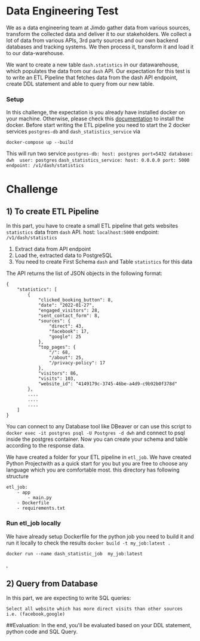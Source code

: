 # Data Engineering Test

We as a data engineering team at Jimdo gather data from various sources, transform the collected data and deliver it to our stakeholders.
We collect a lot of data from various APIs, 3rd party sources and our own backend databases and tracking systems. We then process it, transform it and load it to our data-warehouse.

We want to create a new table `dash.statistics` in our datawarehouse, which populates the data from our `dash` API. 
Our expectation for this test is to write an ETL Pipeline that fetches data from the dash API endpoint, create DDL statement and able to query from our new table.


### Setup 
In this challenge, the expectation is you already have installed docker on your machine. Otherwise, please check this [documentation](https://docs.docker.com/get-docker/ )  to install the docker.
Before start writing the ETL pipeline you need to start the 2 docker services `postgres-db` and `dash_statistics_service`
via 

`docker-compose up --build` 

This will run two service 
`postgres-db: host: postgres port=5432 database: dwh  user: postgres`
`dash_statistics_service: host: 0.0.0.0 port: 5000 endpoint: /v1/dash/statistics` 




# Challenge

## 1) To create ETL Pipeline 

In this part, you have to create a small ETL pipeline that gets websites `statistics` data from `dash` API. 
host: `localhost:5000` endpoint: `/v1/dash/statistics` 

1. Extract data from API endpoint  
2. Load the, extracted data to PostgreSQL 
3. You need to create First Schema `dash` and Table  `statistics` for this data 

The API returns the list of JSON objects in the following format:
```
{
    "statistics": [
        {
            "clicked_booking_button": 8,
            "date": "2022-01-27",
            "engaged_visitors": 28,
            "sent_contact_form": 8,
            "sources": {
                "direct": 43,
                "facebook": 17,
                "google": 25
            },
            "top_pages": {
                "/": 68,
                "/about": 25,
                "/privacy-policy": 17
            },
            "visitors": 86,
            "visits": 103,
            "website_id": "4149179c-3745-46be-a4d9-c9b92b0f378d"
        },
        ....
        ....
        ....
    ]
}
```
You can connect to any Database tool like DBeaver or can use this script to 
` docker exec -it postgres psql -U Postgres -d dwh` 
and connect to psql inside the postgres container.
Now you can create your schema and table according to the response data.



We have created a folder for your ETL pipeline in `etl_job`.  We have created Python Projectwith  as a quick start for you but you are free to choose any language which you are comfortable most.
this directory has following structure
 

```
etl_job:
    - app
        - main.py
    - Dockerfile
    - requirements.txt
```


### Run etl_job locally

We have  already setup Dockerfile for the python job you need to build it and run it locally to check the results 
`docker build -t my_job:latest . `

`docker run --name dash_statistic_job  my_job:latest `


,
## 2) Query from Database
In this part, we are expecting to write SQL queries:

`Select all website which has more direct visits than other sources i.e. (facebook,google) `
 
 
##Evaluation:
In the end, you'll be evaluated based on your DDL statement, python code and SQL Query.
